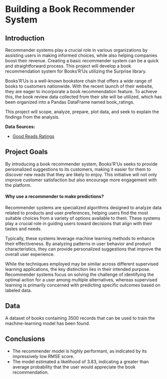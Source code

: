 # Building a Book Recommender System

## Introduction
Recommender systems play a crucial role in various organizations by assisting users in making informed choices, while also helping companies boost their revenue. Creating a basic recommender system can be a quick and straightforward process. This project will develop a book recommendation system for Books’R’Us utilizing the Surprise library.

Books’R’Us is a well-known bookstore chain that offers a wide range of books to customers nationwide. With the recent launch of their website, they are eager to incorporate a book recommendation feature. To achieve this, the book review data collected from their site will be utilized, which has been organized into a Pandas DataFrame named book_ratings.

This project will scope, analyze, prepare, plot data, and seek to explain the findings from the analysis.

**Data Sources:**

- [Good Reads Ratings](https://raw.githubusercontent.com/tyrantdavis/datasets/refs/heads/main/goodreads_ratings.csv)


## Project Goals
By introducing a book recommender system, Books’R’Us seeks to provide personalized suggestions to its customers, making it easier for them to discover new reads that they are likely to enjoy. This initiative will not only improve customer satisfaction but also encourage more engagement with the platform.



#### Why use a recommender to make predictions?
Recommender systems are specialized algorithms designed to analyze data related to products and user preferences, helping users find the most suitable choices from a variety of options available to them. These systems play a crucial role in guiding users toward decisions that align with their tastes and needs.

Typically, these systems leverage machine learning methods to enhance their effectiveness. By analyzing patterns in user behavior and product characteristics, they can provide personalized suggestions that improve the overall user experience.

While the techniques employed may be similar across different supervised learning applications, the key distinction lies in their intended purpose. Recommender systems focus on solving the challenge of identifying the optimal action for a user among multiple alternatives, whereas supervised learning is primarily concerned with predicting specific outcomes based on labeled data.

## Data
A dataset of books containing 3500 records that can be used to train the machine-learning model has been found. 


## Conclusions
- The recommender model is highly performant, as indicated by its impressively low RMSE score.
- The model estimated a likelihood of 3.83, indicating a greater than average probability that the user would appreciate the book recommendation.
